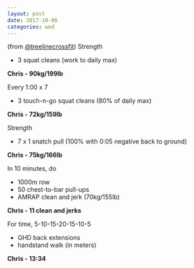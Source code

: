 ```yaml
---
layout: post
date: 2017-10-06
categories: wod
---
```


(from [@treelinecrossfit](http://www.treelinecrossfit.com)) Strength
- 3 squat cleans (work to daily max)

**Chris - <span>90kg/199lb</span>**

Every 1:00 x 7
- 3 touch-n-go squat cleans (80% of daily max)

**Chris - <span>72kg/159lb</span>**

Strength
- 7 x 1 snatch pull (100% with 0:05 negative back to ground)

**Chris - <span>75kg/166lb</span>**

In 10 minutes, do
- 1000m row
- 50 chest-to-bar pull-ups
- AMRAP clean and jerk (70kg/155lb)

**Chris - <span>11 clean and jerks</span>**

For time, 5-10-15-20-15-10-5
- GHD back extensions
- handstand walk (in meters)

**Chris - <span>13:34</span>**
